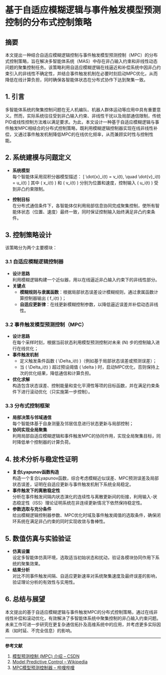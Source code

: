 # 基于自适应模糊逻辑与事件触发模型预测控制的分布式控制策略

## 摘要
本文提出一种结合自适应模糊逻辑控制与事件触发模型预测控制（MPC）的分布式控制策略，旨在解决多智能体系统（MAS）中存在非凸输入约束和非线性动态问题的聚集控制任务。该策略利用自适应模糊逻辑在线逼近和补偿系统中因非凸约束引入的非线性不确定性，并结合事件触发机制在必要时刻启动MPC优化，从而降低在线计算负担，同时确保各智能体状态在分布式协作下达到聚集一致。

## 1. 引言
多智能体系统的聚集控制问题在无人机编队、机器人群体运动等应用中具有重要意义。然而，实际系统往往受到非凸输入约束、非线性干扰以及局部通信限制，传统PID或线性控制方法难以满足要求。为此，本文设计一种基于自适应模糊逻辑与事件触发MPC相结合的分布式控制策略，既利用模糊逻辑控制器实现在线非线性补偿，又通过事件触发机制降低MPC的在线优化频率，从而兼顾实时性与控制性能。

## 2. 系统建模与问题定义
- **系统模型**  
  每个智能体采用双积分器模型描述：
  \[
  \dot{x}_i(t) = v_i(t), \quad \dot{v}_i(t) = u_i(t)
  \]
  其中 \( x_i(t) \) 和 \( v_i(t) \) 分别为位置和速度，控制输入 \( u_i(t) \) 受到非凸约束限制。

- **控制目标**  
  在分布式通信条件下，各智能体仅利用局部信息协同完成聚集控制，使所有智能体状态（位置、速度）最终一致，同时保证控制输入始终满足非凸约束条件。

## 3. 控制策略设计
该策略分为两个主要模块：

### 3.1 自适应模糊逻辑控制器
- **设计思路**  
  利用模糊逻辑构建一个近似器，用以在线逼近非凸输入约束下的非线性部分。  
- **关键点**  
  - **模糊规则与隶属函数**：根据局部状态误差设计模糊规则，通过隶属函数计算控制器输出 \( f_i(t) \)；  
  - **自适应更新律**：在线更新模糊控制参数，以降低逼近误差并补偿动态非线性。

### 3.2 事件触发模型预测控制（MPC）
- **设计思路**  
  在每个采样时刻，根据当前状态利用模型预测控制对未来 \(N\) 步的控制输入进行在线优化；  
- **事件触发机制**  
  - 定义触发条件函数 \( \Delta_i(t) \)（例如基于局部状态误差或预测误差）；  
  - 当 \( \Delta_i(t) \) 超过预设阈值 \( \delta \) 时，启动MPC优化，否则保持上次的优化结果，降低通信和计算负担。  
- **优化求解**  
  构造包含状态误差、控制能量和变化平滑性等项的目标函数，并在满足约束条件下进行滚动优化（只实施第一步控制）。

### 3.3 分布式控制框架
- **局部决策与邻域通信**  
  每个智能体基于自身测量及邻居信息进行状态更新与局部控制；  
- **协同实现全局聚集**  
  利用局部自适应模糊逻辑和事件触发MPC的协同作用，实现全局聚集目标，同时降低单个控制器的计算负荷。

## 4. 技术分析与稳定性证明
- **复合Lyapunov函数构造**  
  构造一个复合Lyapunov函数，综合考虑模糊近似误差、MPC预测误差及局部状态误差，证明在自适应更新与事件触发机制下系统全局稳定。  
- **事件触发下的离散稳定性**  
  分析在事件触发间隔内状态演化的连续性与离散更新间的衔接，利用输入-状态稳定性（ISS）理论证明系统在非连续更新情况下依然保持稳定性。  
- **参数选取与充分条件**  
  给出模糊逻辑控制器参数、MPC优化时域及事件触发阈值的选取条件，确保闭环系统在满足非凸约束的同时实现收敛与鲁棒性。

## 5. 数值仿真与实验验证
- **仿真设置**  
  设定多智能体仿真环境，选取适当初始状态和扰动，验证各模块协同作用下系统的聚集效果。  
- **结果分析**  
  对比不同事件触发间隔、自适应更新速率对系统聚集速度及最终误差的影响，验证理论分析的有效性与实用性。

## 6. 总结与展望
本文提出的基于自适应模糊逻辑与事件触发MPC的分布式控制策略，通过在线非线性补偿和滚动优化，有效解决了多智能体系统中聚集控制的非凸输入约束问题。未来工作可进一步研究在更复杂通信拓扑及高维系统中的应用，并考虑更多实际因素（如时延、不完全信息）的影响。

---

**参考文献**

1. [模型预测控制 (MPC) 介绍 – CSDN](https://blog.csdn.net/weixin_43487974/article/details/126352999)  
2. [Model Predictive Control – Wikipedia](https://en.wikipedia.org/wiki/Model_predictive_control)  
3. [MPC模型预测控制器 – 哔哩哔哩](https://www.bilibili.com/video/BV1cL411n7KV/)